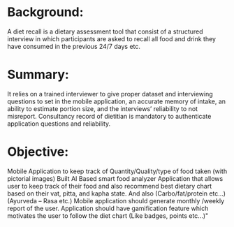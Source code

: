 # Background: 
A diet recall is a dietary assessment tool that consist of a structured interview in which participants are asked to recall all food and drink they have consumed in the previous 24/7 days etc.
# Summary: 
It relies on a trained interviewer to give proper dataset and interviewing questions to set in the mobile application, an accurate memory of intake, an ability to estimate portion size, and the interviews’ reliability to not misreport. Consultancy record of dietitian is mandatory to authenticate application questions and reliability. 
# Objective: 
Mobile Application to keep track of Quantity/Quality/type of food taken (with pictorial images) Built AI Based smart food analyzer Application that allows user to keep track of their food and also recommend best dietary chart based on their vat, pitta, and kapha state. And also (Carbo/fat/protein etc...) (Ayurveda – Rasa etc.) Mobile application should generate monthly /weekly report of the user. Application should have gamification feature which motivates the user to follow the diet chart (Like badges, points etc...)"
